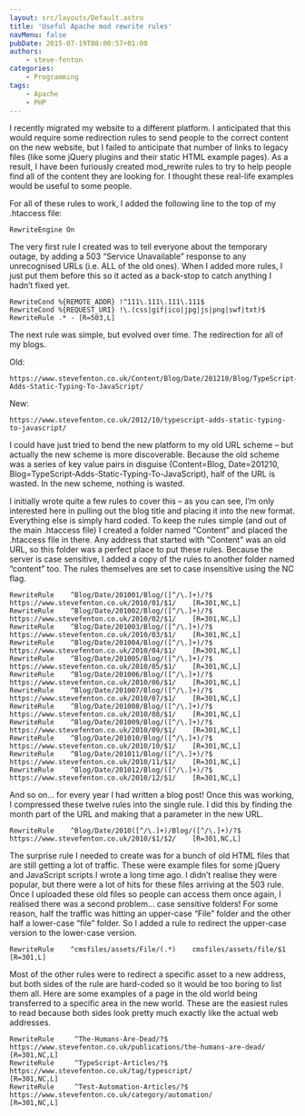 ```yaml
---
layout: src/layouts/Default.astro
title: 'Useful Apache mod rewrite rules'
navMenu: false
pubDate: 2015-07-19T08:00:57+01:00
authors:
    - steve-fenton
categories:
    - Programming
tags:
    - Apache
    - PHP
---
```


I recently migrated my website to a different platform. I anticipated that this would require some redirection rules to send people to the correct content on the new website, but I failed to anticipate that number of links to legacy files (like some jQuery plugins and their static HTML example pages). As a result, I have been furiously created mod\_rewrite rules to try to help people find all of the content they are looking for. I thought these real-life examples would be useful to some people.

For all of these rules to work, I added the following line to the top of my .htaccess file:

```apache_conf
RewriteEngine On
```

The very first rule I created was to tell everyone about the temporary outage, by adding a 503 “Service Unavailable” response to any unrecognised URLs (i.e. ALL of the old ones). When I added more rules, I just put them before this so it acted as a back-stop to catch anything I hadn’t fixed yet.

```apache_conf
RewriteCond %{REMOTE_ADDR} !^111\.111\.111\.111$
RewriteCond %{REQUEST_URI} !\.(css|gif|ico|jpg|js|png|swf|txt)$
RewriteRule .* - [R=503,L]
```

The next rule was simple, but evolved over time. The redirection for all of my blogs.

Old:

```
https://www.stevefenton.co.uk/Content/Blog/Date/201210/Blog/TypeScript-Adds-Static-Typing-To-JavaScript/
```

New:

```
https://www.stevefenton.co.uk/2012/10/typescript-adds-static-typing-to-javascript/
```

I could have just tried to bend the new platform to my old URL scheme – but actually the new scheme is more discoverable. Because the old scheme was a series of key value pairs in disguise (Content=Blog, Date=201210, Blog=TypeScript-Adds-Static-Typing-To-JavaScript), half of the URL is wasted. In the new scheme, nothing is wasted.

I initially wrote quite a few rules to cover this – as you can see, I’m only interested here in pulling out the blog title and placing it into the new format. Everything else is simply hard coded. To keep the rules simple (and out of the main .htaccess file) I created a folder named “Content” and placed the .htaccess file in there. Any address that started with “Content” was an old URL, so this folder was a perfect place to put these rules. Because the server is case sensitive, I added a copy of the rules to another folder named “content” too. The rules themselves are set to case insensitive using the NC flag.

```apache_conf
RewriteRule    ^Blog/Date/201001/Blog/([^/\.]+)/?$    https://www.stevefenton.co.uk/2010/01/$1/    [R=301,NC,L] 
RewriteRule    ^Blog/Date/201002/Blog/([^/\.]+)/?$    https://www.stevefenton.co.uk/2010/02/$1/    [R=301,NC,L] 
RewriteRule    ^Blog/Date/201003/Blog/([^/\.]+)/?$    https://www.stevefenton.co.uk/2010/03/$1/    [R=301,NC,L] 
RewriteRule    ^Blog/Date/201004/Blog/([^/\.]+)/?$    https://www.stevefenton.co.uk/2010/04/$1/    [R=301,NC,L] 
RewriteRule    ^Blog/Date/201005/Blog/([^/\.]+)/?$    https://www.stevefenton.co.uk/2010/05/$1/    [R=301,NC,L] 
RewriteRule    ^Blog/Date/201006/Blog/([^/\.]+)/?$    https://www.stevefenton.co.uk/2010/06/$1/    [R=301,NC,L] 
RewriteRule    ^Blog/Date/201007/Blog/([^/\.]+)/?$    https://www.stevefenton.co.uk/2010/07/$1/    [R=301,NC,L] 
RewriteRule    ^Blog/Date/201008/Blog/([^/\.]+)/?$    https://www.stevefenton.co.uk/2010/08/$1/    [R=301,NC,L] 
RewriteRule    ^Blog/Date/201009/Blog/([^/\.]+)/?$    https://www.stevefenton.co.uk/2010/09/$1/    [R=301,NC,L] 
RewriteRule    ^Blog/Date/201010/Blog/([^/\.]+)/?$    https://www.stevefenton.co.uk/2010/10/$1/    [R=301,NC,L] 
RewriteRule    ^Blog/Date/201011/Blog/([^/\.]+)/?$    https://www.stevefenton.co.uk/2010/11/$1/    [R=301,NC,L] 
RewriteRule    ^Blog/Date/201012/Blog/([^/\.]+)/?$    https://www.stevefenton.co.uk/2010/12/$1/    [R=301,NC,L]
```

And so on… for every year I had written a blog post! Once this was working, I compressed these twelve rules into the single rule. I did this by finding the month part of the URL and making that a parameter in the new URL.

```apache_conf
RewriteRule    ^Blog/Date/2010([^/\.]+)/Blog/([^/\.]+)/?$    https://www.stevefenton.co.uk/2010/$1/$2/    [R=301,NC,L]
```

The surprise rule I needed to create was for a bunch of old HTML files that are still getting a lot of traffic. These were example files for some jQuery and JavaScript scripts I wrote a long time ago. I didn’t realise they were popular, but there were a lot of hits for these files arriving at the 503 rule. Once I uploaded these old files so people can access them once again, I realised there was a second problem… case sensitive folders! For some reason, half the traffic was hitting an upper-case “File” folder and the other half a lower-case “file” folder. So I added a rule to redirect the upper-case version to the lower-case version.

```apache_conf
RewriteRule    ^cmsfiles/assets/File/(.*)    cmsfiles/assets/file/$1    [R=301,L]
```
Most of the other rules were to redirect a specific asset to a new address, but both sides of the rule are hard-coded so it would be too boring to list them all. Here are some examples of a page in the old world being transferred to a specific area in the new world. These are the easiest rules to read because both sides look pretty much exactly like the actual web addresses.

```apache_conf
RewriteRule     ^The-Humans-Are-Dead/?$        https://www.stevefenton.co.uk/publications/the-humans-are-dead/   [R=301,NC,L] 
RewriteRule     ^TypeScript-Articles/?$        https://www.stevefenton.co.uk/tag/typescript/                     [R=301,NC,L] 
RewriteRule     ^Test-Automation-Articles/?$   https://www.stevefenton.co.uk/category/automation/                [R=301,NC,L]
```